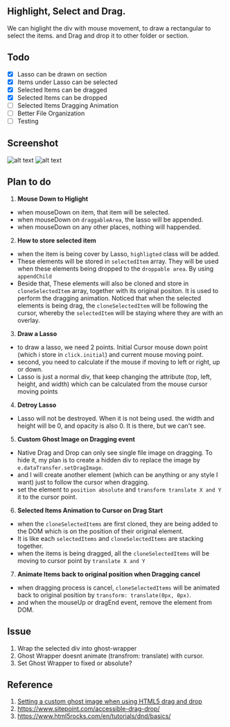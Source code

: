 ## Highlight, Select and Drag. 
We can higlight the div with mouse movement, to draw a rectangular to select the items. and Drag and drop it to other folder or section.

## Todo
- [x] Lasso can be drawn on section
- [x] Items under Lasso can be selected
- [x] Selected Items can be dragged
- [x] Selected Items can be dropped
- [ ] Selected Items Dragging Animation
- [ ] Better File Organization
- [ ] Testing

## Screenshot
![alt text](https://i.imgur.com/bvT6Mrw.png "Highlight to select div")
![alt text](https://i.imgur.com/ydYJhVd.png "Selected Div Animate to Cursor when dragging")

## Plan to do 
1. **Mouse Down to Higlight**
  - when mouseDown on item, that item will be selected.
  - when mouseDown on `draggableArea`, the lasso will be appended.
  - when mouseDown on any other places, nothing will happended. 

2. **How to store selected item**
  - when the item is being cover by Lasso, `highligted` class will be added.
  - These elements will be stored in `selectedItem` array. They will be used when these elements being dropped to the `droppable area`. By using `appendChild`
  - Beside that, These elements will also be cloned and store in `cloneSelectedItem` array, together with its original positon. It is used to perform the dragging animation. Noticed that when the selected elements is being drag, the 
`cloneSelectedItem` will be following the cursor, whereby the `selectedItem` will be staying where they are with an overlay.

3. **Draw a Lasso**
  - to draw a lasso, we need 2 points. Initial Cursor mouse down point (which i store in `click.initial`) and current mouse moving point.
  - second, you need to calculate if the mouse if moving to left or right, up or down.
  - Lasso is just a normal div, that keep changing the attribute (top, left, height, and width) which can be calculated from 
the mouse cursor moving points

4. **Detroy Lasso**
  - Lasso will not be destroyed. When it is not being used. the width and height will be 0, and opacity is also 0. It is there, but we can't see.

5. **Custom Ghost Image on Dragging event**
  - Native Drag and Drop can only see single file image on dragging. To hide it, my plan is to create a hidden div to replace the image by `e.dataTransfer.setDragImage`. 
  - and I will create another element (which can be anything or any style I want) just to follow the cursor when dragging.
  - set the element to `position absolute` and `transform translate X and Y` it to the cursor point. 

6. **Selected Items Animation to Cursor on Drag Start**
  - when the `cloneSelectedItems` are first cloned, they are being added to the DOM which is on the position of their original element. 
  - It is like each `selectedItems` and `cloneSelectedItems` are stacking together. 
  - when the items is being dragged, all the `cloneSelectedItems` will be moving to cursor point by `translate X and Y`

7. **Animate Items back to original position when Dragging cancel**
  - when dragging process is cancel, `cloneSelectedItems` will be animated back to original position by `transform: translate(0px, 0px)`. 
  - and when the mouseUp or dragEnd event, remove the element from DOM. 

## Issue
1. Wrap the selected div into ghost-wrapper
2. Ghost Wrapper doesnt animate (transfrom: translate) with cursor.
3. Set Ghost Wrapper to fixed or absolute? 

## Reference
1. [Setting a custom ghost image when using HTML5 drag and drop](https://kryogenix.org/code/browser/custom-drag-image.html)
2. https://www.sitepoint.com/accessible-drag-drop/
3. https://www.html5rocks.com/en/tutorials/dnd/basics/
